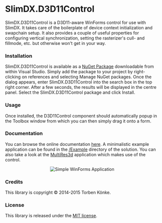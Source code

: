 # SlimDX.D3D11Control
SlimDX.D3D11Control is a D3D11-aware WinForms control for use with SlimDX. It takes care of the boilerplate of device context initialization and swapchain setup. It also provides a couple of useful properties for configuring vertical synchronization, setting the rasterizer's cull- and fillmode, etc. but otherwise won't get in your way.

### Installation

SlimDX.D3D11Control is available as a [NuGet Package](https://www.nuget.org/packages/SlimDX.D3D11Control/) downloadable from within Visual Studio. Simply add the package to your project by right-clicking on references and selecting Manage NuGet packages. Once the dialog appears, enter SlimDX.D3D11Control into the search box in the top right corner. After a few seconds, the results will be displayed in the centre panel. Select the SlimDX.D3D11Control package and click Install.

### Usage

Once installed, the D3D11Control component should automatically popup in the Toolbox window from which you can then simply drag it onto a form.

### Documentation

You can browse the online documentation [here](http://smiley22.github.io/SlimDX.D3D11Control/Documentation/). A minimalistic example application can
be found in the [/Example](/Example) directory of the solution. You can also take a look at the [MultiRes3d](https://github.com/smiley22/MultiRes3d) application
which makes use of the control.

<p align="center">
 <img src="http://smiley22.github.io/SlimDX.D3D11Control/Images/SlimDX.D3D11Control.1.png" alt="Simple WinForms Application" />
</p>


### Credits

This library is copyright © 2014-2015 Torben Könke.

### License

This library is released under the [MIT license](https://github.com/smiley22/SlimDX.D3D11Control/blob/master/LICENSE).
